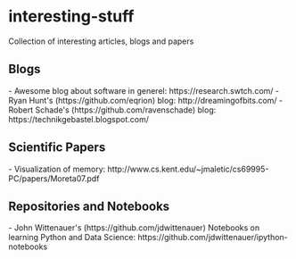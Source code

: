 # interesting-stuff
Collection of interesting articles, blogs and papers

<h2>Blogs</h2>
- Awesome blog about software in generel: https://research.swtch.com/
- Ryan Hunt's (https://github.com/eqrion) blog: http://dreamingofbits.com/
- Robert Schade's (https://github.com/ravenschade) blog: https://technikgebastel.blogspot.com/

<h2>Scientific Papers</h2>
- Visualization of memory: http://www.cs.kent.edu/~jmaletic/cs69995-PC/papers/Moreta07.pdf

<h2>Repositories and Notebooks</h2>
- John Wittenauer's (https://github.com/jdwittenauer) Notebooks on learning Python and Data Science: https://github.com/jdwittenauer/ipython-notebooks
